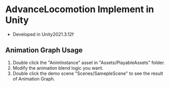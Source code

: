 # AdvanceLocomotion Implement in Unity
* Developed in Unity2021.3.12f
## Animation Graph Usage
1. Double click the "AnimInstance" asset in "Assets/PlayableAssets" folder.
2. Modify the animaiton blend logic you want.
3. Double click the demo scene "Scenes/SamepleScene" to see the result of Animation Graph.
